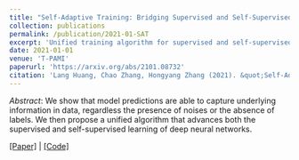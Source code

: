 ```yaml
---
title: "Self-Adaptive Training: Bridging Supervised and Self-Supervised Learning"
collection: publications
permalink: /publication/2021-01-SAT
excerpt: 'Unified training algorithm for supervised and self-supervised learning.'
date: 2021-01-01
venue: 'T-PAMI'
paperurl: 'https://arxiv.org/abs/2101.08732'
citation: 'Lang Huang, Chao Zhang, Hongyang Zhang (2021). &quot;Self-Adaptive Training: Bridging Supervised and Self-Supervised Learning; <i>T-PAMI, Minor Revision</i>.'
---
```


*Abstract*: We show that model predictions are able to capture underlying information in data, regardless the presence of noises or the absence of labels. We then propose a unified algorithm that advances both the supervised and self-supervised learning of deep neural networks.

[\[Paper\]](https://arxiv.org/abs/2101.08732) | [\[Code\]](https://github.com/LayneH/self-adaptive-training)